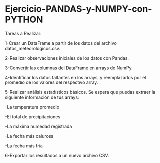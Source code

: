 # Ejercicio-PANDAS-y-NUMPY-con-PYTHON


Tareas a Realizar:

1-Crear un DataFrame a partir de los datos del archivo datos_meteorologicos.csv.

2-Realizar observaciones iniciales de los datos con Pandas.

3-Convertir las columnas del DataFrame en arrays de NumPy.

4-Identificar los datos faltantes en los arrays, y reemplazarlos por el promedio de los valores del respectivo array.

5-Realizar análisis estadísticos básicos. Se espera que puedas extraer la siguiente información de tus arrays:

  -La temperatura promedio
  
  -El total de precipitaciones
  
  -La máxima humedad registrada
  
  -La fecha más calurosa
  
  -La fecha más fría
  
6-Exportar los resultados a un nuevo archivo CSV.

